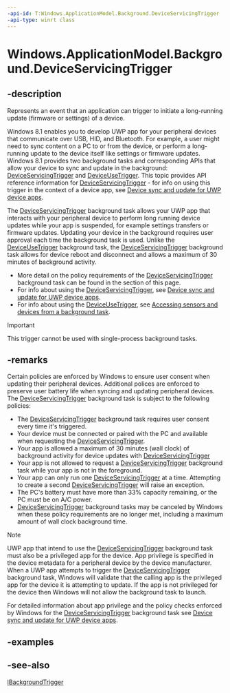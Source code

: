 ```yaml
---
-api-id: T:Windows.ApplicationModel.Background.DeviceServicingTrigger
-api-type: winrt class
---
```


<!-- Class syntax.
public class DeviceServicingTrigger : Windows.ApplicationModel.Background.IBackgroundTrigger, Windows.ApplicationModel.Background.IDeviceServicingTrigger
-->

# Windows.ApplicationModel.Background.DeviceServicingTrigger

## -description
Represents an event that an application can trigger to initiate a long-running update (firmware or settings) of a device.

Windows 8.1 enables you to develop UWP app for your peripheral devices that communicate over USB, HID, and Bluetooth. For example, a user might need to sync content on a PC to or from the device, or perform a long-running update to the device itself like settings or firmware updates. Windows 8.1 provides two background tasks and corresponding APIs that allow your device to sync and update in the background: [DeviceServicingTrigger](deviceservicingtrigger.md) and [DeviceUseTrigger](deviceusetrigger.md). This topic provides API reference information for [DeviceServicingTrigger](deviceservicingtrigger.md) - for info on using this trigger in the context of a device app, see [Device sync and update for UWP device apps](https://go.microsoft.com/fwlink/p/?LinkId=306619 ).

The [DeviceServicingTrigger](deviceservicingtrigger.md) background task allows your UWP app that interacts with your peripheral device to perform long running device updates while your app is suspended, for example settings transfers or firmware updates. Updating your device in the background requires user approval each time the background task is used. Unlike the [DeviceUseTrigger](deviceusetrigger.md) background task, the [DeviceServicingTrigger](deviceservicingtrigger.md) background task allows for device reboot and disconnect and allows a maximum of 30 minutes of background activity.


+ More detail on the policy requirements of the [DeviceServicingTrigger](deviceservicingtrigger.md) background task can be found in the  section of this page.
+ For info about using the [DeviceServicingTrigger](deviceservicingtrigger.md), see [Device sync and update for UWP device apps](https://go.microsoft.com/fwlink/p/?LinkId=306619 ).
+ For info about using the [DeviceUseTrigger](deviceusetrigger.md), see [Accessing sensors and devices from a background task](https://msdn.microsoft.com/library/ccde8565-8dae-44fc-aded-3a0fee759930).
> [!IMPORTANT]
> This trigger cannot be used with single-process background tasks.

## -remarks
Certain policies are enforced by Windows to ensure user consent when updating their peripheral devices. Additional polices are enforced to preserve user battery life when syncing and updating peripheral devices. The [DeviceServicingTrigger](deviceservicingtrigger_deviceservicingtrigger_1221375020.md) background task is subject to the following policies:

+ The [DeviceServicingTrigger](deviceservicingtrigger_deviceservicingtrigger_1221375020.md) background task requires user consent every time it's triggered.
+ Your device must be connected or paired with the PC and available when requesting the [DeviceServicingTrigger](deviceservicingtrigger_deviceservicingtrigger_1221375020.md).
+ Your app is allowed a maximum of 30 minutes (wall clock) of background activity for device updates with [DeviceServicingTrigger](deviceservicingtrigger_deviceservicingtrigger_1221375020.md)
+ Your app is not allowed to request a [DeviceServicingTrigger](deviceservicingtrigger_deviceservicingtrigger_1221375020.md) background task while your app is not in the foreground.
+ Your app can only run one [DeviceServicingTrigger](deviceservicingtrigger_deviceservicingtrigger_1221375020.md) at a time. Attempting to create a second [DeviceServicingTrigger](deviceservicingtrigger_deviceservicingtrigger_1221375020.md) will raise an exception.
+ The PC's battery must have more than 33% capacity remaining, or the PC must be on A/C power.
+ [DeviceServicingTrigger](deviceservicingtrigger_deviceservicingtrigger_1221375020.md) background tasks may be canceled by Windows when these policy requirements are no longer met, including a maximum amount of wall clock background time.
> [!NOTE]
> UWP app that intend to use the [DeviceServicingTrigger](deviceservicingtrigger_deviceservicingtrigger_1221375020.md) background task must also be a privileged app for the device. App privilege is specified in the device metadata for a peripheral device by the device manufacturer. When a UWP app attempts to trigger the [DeviceServicingTrigger](deviceservicingtrigger_deviceservicingtrigger_1221375020.md) background task, Windows will validate that the calling app is the privileged app for the device it is attempting to update. If the app is not privileged for the device then Windows will not allow the background task to launch.

For detailed information about app privilege and the policy checks enforced by Windows for the [DeviceServicingTrigger](deviceservicingtrigger_deviceservicingtrigger_1221375020.md) background task see [Device sync and update for UWP device apps](https://go.microsoft.com/fwlink/p/?LinkId=306619 ).

## -examples

## -see-also
[IBackgroundTrigger](ibackgroundtrigger.md)